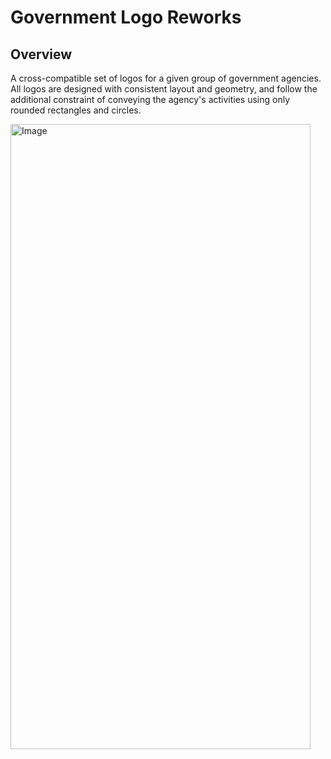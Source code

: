 # Government Logo Reworks

## Overview
A cross-compatible set of logos for a given group of government agencies. All logos are designed with consistent layout and geometry, and follow the additional constraint of conveying the agency's activities using only rounded rectangles and circles.

<img width="480" height="1000" alt="Image" src="https://github.com/user-attachments/assets/2de5fb62-b829-4094-a8ac-dd3b94899de6" />

